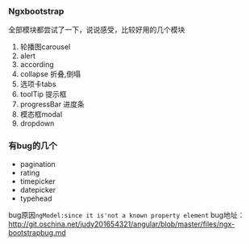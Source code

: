 ### Ngxbootstrap
全部模块都尝试了一下，说说感受，比较好用的几个模块
1. 轮播图carousel
2. alert
1. according
1. collapse 折叠,倒塌
1. 选项卡tabs
1. toolTip 提示框
1. progressBar 进度条
1. 模态框modal
1. dropdown

### 有bug的几个
- pagination
- rating
- timepicker
- datepicker
- typehead

bug原因`ngModel:since it is'not a known property element`
bug地址： http://git.oschina.net/judy201654321/angular/blob/master/files/ngx-bootstrapbug.md
